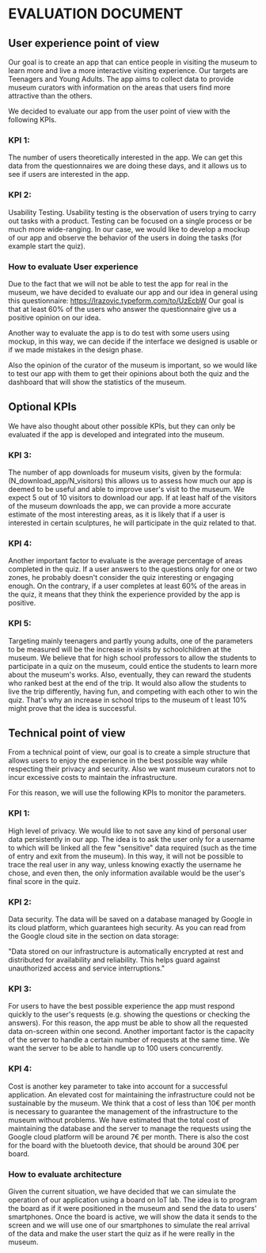 # EVALUATION DOCUMENT

## User experience point of view
Our goal is to create an app that can entice people in visiting the museum to learn more and live a more interactive visiting experience. Our targets are Teenagers and Young Adults.
The app aims to collect data to provide museum curators with information on the areas that users find more attractive than the others.

We decided to evaluate our app from the user point of view with the following KPIs.


### KPI 1: 
The number of users theoretically interested in the app.
We can get this data from the questionnaires we are doing these days, and it allows us to see if users are interested in the app.


### KPI 2:
Usability Testing.
Usability testing is the observation of users trying to carry out tasks with a product. Testing can be focused on a single process or be much more wide-ranging.
In our case, we would like to develop a mockup of our app and observe the behavior of the users in doing the tasks (for example start the quiz).

### How to evaluate User experience
Due to the fact that we will not be able to test the app for real in the museum, we have decided to evaluate our app and our idea in general using this questionnaire: https://lrazovic.typeform.com/to/UzEcbW
Our goal is that at least 60% of the users who answer the questionnaire give us a positive opinion on our idea.

Another way to evaluate the app is to do test with some users using mockup, in this way, we can decide if the interface we designed is usable or if we made mistakes in the design phase.

Also the opinion of the curator of the museum is important, so we would like to test our app with them to get their opinions about both the quiz and the dashboard that will show the statistics of the museum.

## Optional KPIs
We have also thought about other possible KPIs, but they can only be evaluated if the app is developed and integrated into the museum.

### KPI 3:
The number of app downloads for museum visits, given by the formula: (N_download_app/N_visitors) this allows us to assess how much our app is deemed to be useful and able to improve user's visit to the museum.
We expect 5 out of 10 visitors to download our app.
If at least half of the visitors of the museum downloads the app, we can provide a more accurate estimate of the most interesting areas, as it is likely that if a user is interested in certain sculptures, he will participate in the quiz related to that.

### KPI 4:
Another important factor to evaluate is the average percentage of areas completed in the quiz.
If a user answers to the questions only for one or two zones, he probably doesn't consider the quiz interesting or engaging enough.
On the contrary, if a user completes at least 60% of the areas in the quiz, it means that they think the experience provided by the app is positive.

### KPI 5:
Targeting mainly teenagers and partly young adults, one of the parameters to be measured will be the increase in visits by schoolchildren at the museum. 
We believe that for high school professors to allow the students to participate in a quiz on the museum, could entice the students to learn more about the museum's works.
Also, eventually, they can reward the students who ranked best at the end of the trip.
It would also allow the students to live the trip differently, having fun, and competing with each other to win the quiz.
That's why an increase in school trips to the museum of t least 10% might prove that the idea is successful.




## Technical point of view
From a technical point of view, our goal is to create a simple structure that allows users to enjoy the experience in the best possible way while respecting their privacy and security.
Also we want museum curators not to incur excessive costs to maintain the infrastructure.

For this reason, we will use the following KPIs to monitor the parameters.


### KPI 1:
High level of privacy.
We would like to not save any kind of personal user data persistently in our app.
The idea is to ask the user only for a username to which will be linked all the few "sensitive" data required (such as the time of entry and exit from the museum).
In this way, it will not be possible to trace the real user in any way, unless knowing exactly the username he chose, and even then, the only information available would be the user's final score in the quiz.

### KPI 2:
Data security.
The data will be saved on a database managed by Google in its cloud platform, which guarantees high security.
As you can read from the Google cloud site in the section on data storage:

"Data stored on our infrastructure is automatically encrypted at rest and distributed for availability and reliability. 
This helps guard against unauthorized access and service interruptions."

### KPI 3:
For users to have the best possible experience the app must respond quickly to the user's requests (e.g. showing the questions or checking the answers).
For this reason, the app must be able to show all the requested data on-screen within one second.
Another important factor is the capacity of the server to handle a certain number of requests at the same time.
We want the server to be able to handle up to 100 users concurrently.

### KPI 4:
Cost is another key parameter to take into account for a successful application.
An elevated cost for maintaining the infrastructure could not be sustainable by the museum.
We think that a cost of less than 10€ per month is necessary to guarantee the management of the infrastructure to the museum without problems.
We have estimated that the total cost of maintaining the database and the server to manage the requests using the Google cloud platform will be around 7€ per month.
There is also the cost for the board with the bluetooth device, that should be around 30€ per board.

### How to evaluate architecture
Given the current situation, we have decided that we can simulate the operation of our application using a board on IoT lab.
The idea is to program the board as if it were positioned in the museum and send the data to users' smartphones.
Once the board is active, we will show the data it sends to the screen and we will use one of our smartphones to simulate the real arrival of the data and make the user start the quiz as if he were really in the museum.


